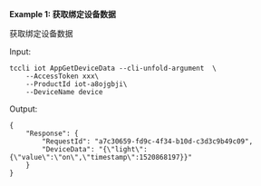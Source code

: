 **Example 1: 获取绑定设备数据**

获取绑定设备数据

Input: 

```
tccli iot AppGetDeviceData --cli-unfold-argument  \
    --AccessToken xxx\
    --ProductId iot-a8ojgbji\
    --DeviceName device
```

Output: 
```
{
    "Response": {
        "RequestId": "a7c30659-fd9c-4f34-b10d-c3d3c9b49c09",
        "DeviceData": "{\"light\":{\"value\":\"on\",\"timestamp\":1520868197}}"
    }
}
```

